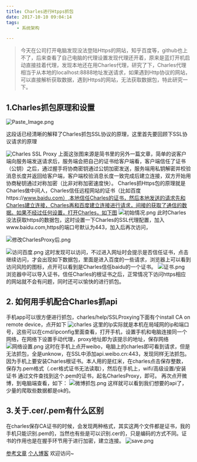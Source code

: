 ```yaml
---
title: Charles进行Htpps抓包
date: 2017-10-10 09:04:14
tags: 
	- 系统架构

---
```

>今天在公司打开电脑发现没法登陆Https的网站，知乎百度等，github也上不了，后来查看了自己电脑的代理设置发现代理还开着，原来是蓝灯开机启动直接挂着代理，发现本地还在用Charles代理，研究了下，Charles代理相当于从本地的localhost:8888地址发送请求，如果遇到Http协议的网站，可以直接解析获取数据，遇到Https的网站，无法获取数据包，特此研究一下。

## 1.Charles抓包原理和设置

![Paste_Image.png](http://upload-images.jianshu.io/upload_images/5834071-b1a503f7f689ad8e.png?imageMogr2/auto-orient/strip%7CimageView2/2/w/1240)

这段话已经清晰的解释了Charles抓包SSL协议的原理，这里首先要回顾下SSL协议请求的原理

![Charles SSL Proxy](http://upload-images.jianshu.io/upload_images/5834071-75935e4d3196cc50.png?imageMogr2/auto-orient/strip%7CimageView2/2/w/1240)
上面这张图来源是简书里的另外一篇文章，简单的说客户端向服务端发送请求后，服务端会把自己的证书给客户端看，客户端信任了证书（公钥）之后，通过握手将协商密钥通过公钥加密发送，服务端用私钥解密并校验消息长度并返回给客户端，客户端校验消息长度一致完成后建立连接，双方开始用协商秘钥通过对称加密（比非对称加密速度快）。
Charles抓Https包的原理就是Charles做中间人，Charles信任远程网站的证书（比如百度https://www.baidu.com）,本地信任Charles的证书，然后本地发送的请求先和Charles建立连接，Charles再和百度建立连接进行请求，间接的获取了通信的数据。如果不经过任何设置，打开Charles，如下图
![初始情况.png](http://upload-images.jianshu.io/upload_images/5834071-203446fcfff97edf.png?imageMogr2/auto-orient/strip%7CimageView2/2/w/1240)
此时Charles没法获取https的数据包，这时设置一下Charles的SSL代理配置，加入www.baidu.com,https的端口号默认为443，加入后再次访问，

![修改CharlesProxy后.png](http://upload-images.jianshu.io/upload_images/5834071-214ebc94f86c2600.png?imageMogr2/auto-orient/strip%7CimageView2/2/w/1240)

![访问百度.png](http://upload-images.jianshu.io/upload_images/5834071-9cacf508ab47e7ee.png?imageMogr2/auto-orient/strip%7CimageView2/2/w/1240)
这时发现可以访问，不过进入网址时会提示是否信任证书，点击继续访问，才会出现如下数据包，里面是进入百度的一些请求，浏览器上可以看到访问风险的图标，点开可以看到是Charles信任baidu的一个证书。
![证书.png](http://upload-images.jianshu.io/upload_images/5834071-a2faa8183b561283.png?imageMogr2/auto-orient/strip%7CimageView2/2/w/1240)
浏览器中可以导入证书，信任Charles的根证书之后，正常情况下访问https相应的网站就不会有问题，同时还可以愉快的进行抓包。

## 2. 如何用手机配合Charles抓api
手机app可以很方便进行抓包，charles/help/SSLProxying下面有个install CA on remote device，点开如下
![charles](http://upload-images.jianshu.io/upload_images/5834071-6f355164f58db1c6.png?imageMogr2/auto-orient/strip%7CimageView2/2/w/1240)
这里的Ip实际就是本机在局域网的ip和端口号，这些可以在cmd/ipconfig里面查看，打开手机，设置手机和电脑连接同一个网络，在网络下设置手动代理，proxy地址即为该提示的地址，保存网络
![网络设置.png](http://upload-images.jianshu.io/upload_images/5834071-9273352b0d1160d9.png?imageMogr2/auto-orient/strip%7CimageView2/2/w/1240)
这时在手机上点开weibo，电脑上的charles即可看到请求，但是无法抓包，全是unknow，在SSL中添加api.weibo.cn:443，发现同样无法抓包。因为手机上要安装Charles根证书。本人用的是红米，在charles点击保存整数，保存为.pem格式（.cer格式证书无法读取），然后在手机上，wifi/高级设置/安装证书 通过文件查找到这个.pem的证书，起名CharlesProxy，即可。
再次点开微博，到电脑端查看，如下：
![微博抓包.png](http://upload-images.jianshu.io/upload_images/5834071-b5c214af6d3f9f84.png?imageMogr2/auto-orient/strip%7CimageView2/2/w/1240)
这样就可以看到我们想要的api了，少量的爬取些数据都是ok的。

## 3.关于.cer/.pem有什么区别
在charles保存CA证书的时候，会发现两种格式，其实这两个文件都是证书，我的手机只能识别.pem的，当然也有些是可以识别.cer的，只是编码的方式不同。证书的作用也是在握手环节用于进行加密，建立连接。
![save.png](http://upload-images.jianshu.io/upload_images/5834071-8f53d4398cd7bfa9.png?imageMogr2/auto-orient/strip%7CimageView2/2/w/1240)

[参考文章](http://www.jianshu.com/p/870451cb4eb0)
[个人博客](https://fan4j.github.io/) 欢迎访问~
